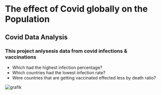 # The effect of Covid globally on the Population
## Covid Data Analysis
### This project anlysesis data from covid infections & vaccinations
- Which had the highest infection percentage?
- Which countries had the lowest infection rate?
- Were countries that are getting vaccinated effected less by death ratio?



![grafik](https://github.com/BarendBester/Covid_SQL_Project2023/assets/121133689/957669e0-a5cb-4d0b-99ad-a2bf4738c117)
